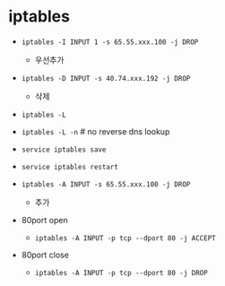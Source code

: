 # iptables

- `iptables -I INPUT 1 -s 65.55.xxx.100 -j DROP`
  * 우선추가
- `iptables -D INPUT -s 40.74.xxx.192 -j DROP`
  * 삭제
- `iptables -L`
- `iptables -L -n` # no reverse dns lookup
- `service iptables save`
- `service iptables restart`

- `iptables -A INPUT -s 65.55.xxx.100 -j DROP`
  * 추가
- 80port open
  * `iptables -A INPUT -p tcp --dport 80 -j ACCEPT`
- 80port close
  * `iptables -A INPUT -p tcp --dport 80 -j DROP`
